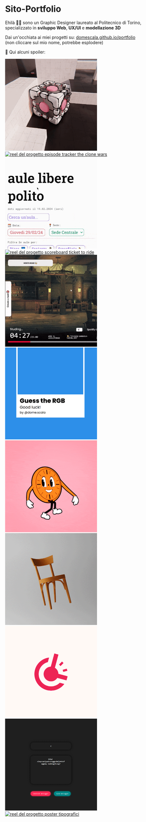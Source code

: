 # Sito-Portfolio

Ehilà 👋🏻 sono un Graphic Designer laureato al Politecnico di Torino,
specializzato in **sviluppo Web**, **UX/UI** e **modellazione 3D**

Dai un'occhiata ai miei progetti su: [domescala.github.io/portfolio](https://domescala.github.io/portfolio)  
(non cliccare sul mio nome, potrebbe esplodere)

👀 Qui alcuni spoiler:
<div>
 <a href="https://domescala.github.io/portfolio?project=node_class">
  <img src="projects/node_class/cover.gif" width="300" title="node class" alt="reel del progetto node class" />
 </a>
 <a href="https://domescala.github.io/portfolio?project=episode_tracker_the_clone_wars">
  <img src="https://github.com/user-attachments/assets/25fd9840-2e61-4920-b072-881fc58bc227" width="300" title="episode tracker the clone wars" alt="reel del progetto episode tracker the clone wars" />
 </a>
 <a href="https://domescala.github.io/portfolio?project=aule_libere_polito">
  <img src="projects/aule_libere_polito/cover.gif" width="300" title="aule libere polito" alt="reel del progetto aule libere polito" />
 </a>
 <a href="https://domescala.github.io/portfolio?project=scoreboard_ticket_to_ride">
  <img src="https://github.com/user-attachments/assets/d6591785-074e-4e6d-b56a-ef3f1e58f0aa" width="300" title="scoreboard ticket to ride" alt="reel del progetto scoreboard ticket to ride" />
 </a>
 <a href="https://domescala.github.io/portfolio?project=pomofy">
  <img src="projects/pomofy/cover.gif" width="300" title="pomofy" alt="reel del progetto pomofy" />
 </a>
 <a href="https://domescala.github.io/portfolio?project=guess_rgb">
  <img src="projects/guess_rgb/cover.gif" width="300" title="guess rgb" alt="reel del progetto guess rgb" />
 </a>
 <a href="https://domescala.github.io/portfolio?project=miss_minutes">
  <img src="img/portfolio_projects/portfolio_1.gif" width="300" title="miss minutes" alt="reel del progetto miss minutes" />
 </a>
 <a href="https://domescala.github.io/portfolio?project=sedia_triciclo">
  <img src="img/portfolio_projects/portfolio_10.gif" width="300" title="sedia triciclo" alt="reel del progetto sedia triciclo" />
 </a>
 <a href="https://domescala.github.io/portfolio?project=shortshare">
  <img src="projects/shortshare/cover.gif" width="300" title="shortshare" alt="reel del progetto shortshare" />
 </a>
 <a href="https://domescala.github.io/portfolio?project=enigma_vigenere">
  <img src="projects/enigma_vigenere/cover.gif" width="300" title="enigma vigenere" alt="reel del progetto enigma vigenere" />
 </a>
 <a href="https://domescala.github.io/portfolio?project=poster_tipografici">
  <img src="projects/poster_tipografici/cover.gif" width="300" title="poster tipografici" alt="reel del progetto poster tipografici" />
 </a>
</div>